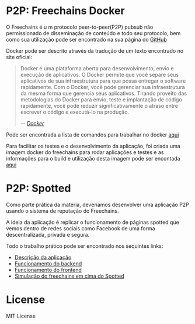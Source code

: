 # P2P: Freechains Docker

O Freechains é u m protocolo peer-to-peer(P2P) pubsub não permissionado de disseminação de conteúdo e todo seu protocolo, bem como sua utilização pode ser encontrado na sua página do [GitHub](https://github.com/Freechains/README)

Docker pode ser descrito através da tradução de um texto encontrado no site oficial:
> Docker é uma plataforma aberta para desenvolvimento, envio e execução de aplicativos. O Docker permite que você separe seus aplicativos de sua infraestrutura para que possa entregar o software rapidamente. Com o Docker, você pode gerenciar sua infraestrutura da mesma forma que gerencia seus aplicativos. Tirando proveito das metodologias do Docker para envio, teste e implantação de código rapidamente, você pode reduzir significativamente o atraso entre escrever o código e executá-lo na produção.
>
> -- <cite>[Docker](https://docs.docker.com/get-started/overview/)</cite>

Pode ser encontrada a lista de comandos para trabalhar no docker [aqui](https://docs.docker.com/engine/reference/run/)

Para facilitar os testes e o desenvolvimento da aplicação, foi criada uma imagem docker do freechains para rodar aplicações e testes e as informações para o build e utilização desta imagem pode ser encontada [aqui](freechains/README.md)

# P2P: Spotted
Como parte prática da matéria, deveríamos desenvolver uma aplicação P2P usando o sistema de reputação do Freechains.

A ideia da aplicação é replicar o funcionamento de páginas spotted que vemos dentro de redes sociais como Facebook de uma forma descentralizada, privada e segura.

Todo o trabalho prático pode ser encontrado nos sequintes links:
 - [Descrição da aplicação](Spotted/README.md)
 - [Funcionamento do backend](Spotted/backend/README.md)
 - [Funcionamento do frontend](Spotted/frontend/README.md)
 - [Simulação do freechains em cima do Spotted](Spotted/simu/README.md)


# License

MIT License